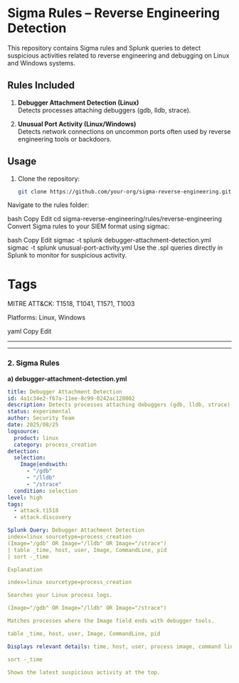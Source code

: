 # Sigma Rules – Reverse Engineering Detection

This repository contains Sigma rules and Splunk queries to detect suspicious activities related to reverse engineering and debugging on Linux and Windows systems.

## Rules Included

1. **Debugger Attachment Detection (Linux)**  
   Detects processes attaching debuggers (gdb, lldb, strace).

2. **Unusual Port Activity (Linux/Windows)**  
   Detects network connections on uncommon ports often used by reverse engineering tools or backdoors.

## Usage

1. Clone the repository:
   ```bash
   git clone https://github.com/your-org/sigma-reverse-engineering.git
Navigate to the rules folder:

bash
Copy
Edit
cd sigma-reverse-engineering/rules/reverse-engineering
Convert Sigma rules to your SIEM format using sigmac:

bash
Copy
Edit
sigmac -t splunk debugger-attachment-detection.yml
sigmac -t splunk unusual-port-activity.yml
Use the .spl queries directly in Splunk to monitor for suspicious activity.

# Tags
MITRE ATT&CK: T1518, T1041, T1571, T1003

Platforms: Linux, Windows

yaml
Copy
Edit

---

---

### **2. Sigma Rules**

**a) debugger-attachment-detection.yml**
```yaml
title: Debugger Attachment Detection
id: 4a1c34e2-f67a-11ee-8c99-0242ac120002
description: Detects processes attaching debuggers (gdb, lldb, strace) to running processes.
status: experimental
author: Security Team
date: 2025/08/25
logsource:
  product: linux
  category: process_creation
detection:
  selection:
    Image|endswith:
      - "/gdb"
      - "/lldb"
      - "/strace"
  condition: selection
level: high
tags:
  - attack.t1518
  - attack.discovery

Splunk Query: Debugger Attachment Detection
index=linux sourcetype=process_creation
(Image="/gdb" OR Image="/lldb" OR Image="/strace")
| table _time, host, user, Image, CommandLine, pid
| sort -_time

Explanation

index=linux sourcetype=process_creation

Searches your Linux process logs.

(Image="/gdb" OR Image="/lldb" OR Image="/strace")

Matches processes where the Image field ends with debugger tools.

table _time, host, user, Image, CommandLine, pid

Displays relevant details: time, host, user, process image, command line, process ID.

sort -_time

Shows the latest suspicious activity at the top.
